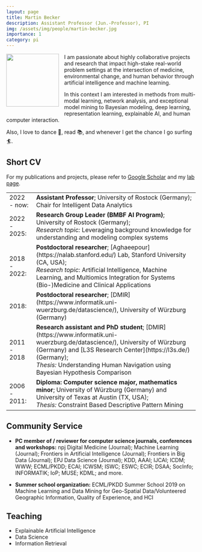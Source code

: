 ```yaml
---
layout: page
title: Martin Becker
description: Assistant Professor (Jun.-Professor), PI
img: /assets/img/people/martin-becker.jpg
importance: 1
category: pi
---
```


<img src="{{ page.img }}" style="float: left; width: 10em; padding-right: 1em; padding-bottom: 1em"/>

I am passionate about highly collaborative projects and research that impact high-stake real-world problem settings at the intersection of medicine, environmental change, and human behavior through artificial intelligence and machine learning.

In this context I am interested in methods from multi-modal learning, network analysis, and exceptional model mining to Bayesian modeling, deep learning, representation learning, explainable AI, and human computer interaction.

Also, I love to dance 💃, read 📚, and whenever I get the chance I go surfing 🏄.

<span class="clear"></span>

## Short CV

For my publications and projects, please refer to [Google Scholar](https://scholar.google.com/citations?user=n99pDOAAAAAJ&hl=en) and my [lab page](/).

<table class=cv>
    <tr>
        <td>2022 - now:</td>
        <td><strong>Assistant Professor</strong>; University of Rostock (Germany); Chair for Intelligent Data Analytics</td>
    </tr>
    <tr>
    <td>2022 - 2025: </td>
    <td>
        <strong>Research Group Leader (BMBF AI Program)</strong>; University of Rostock (Germany);<br/>
        <em>Research topic:</em> Leveraging background knowledge for understanding and modeling complex systems</td>
    </tr>
    <tr>
        <td>2018 - 2022:</td>
        <td> 
            <strong>Postdoctoral researcher</strong>; [Aghaeepour](https://nalab.stanford.edu/) Lab, Stanford University (CA, USA);<br/>
            <em>Research topic</em>: Artificial Intelligence, Machine Learning, and Multiomics Integration for Systems (Bio-)Medicine and Clinical Applications
        </td>
    </tr>
    <tr>
        <td>2018:</td>
        <td><strong>Postdoctoral researcher</strong>; [DMIR](https://www.informatik.uni-wuerzburg.de/datascience/), University of Würzburg (Germany)</td>
    </tr>
    <tr>
        <td>2011 - 2018</td>
        <td>
            <strong>Research assistant and PhD student</strong>; [DMIR](https://www.informatik.uni-wuerzburg.de/datascience/), University of Würzburg (Germany) and [L3S Research Center](https://l3s.de/) (Germany);<br/>
            <em>Thesis:</em> Understanding Human Navigation using Bayesian Hypothesis Comparison</td>
    </tr>
    <tr>
        <td>2006 - 2011:</td>
        <td>
            <strong>Diploma: Computer science major, mathematics minor</strong>; University of Würzburg (Germany) and University of Texas at Austin (TX, USA);<br/>
            <em>Thesis:</em> Constraint Based Descriptive Pattern Mining</td>
    </tr>
</table>

## Community Service

* **PC member of / reviewer for computer science journals, conferences and workshops:**
npj Digital Medicine (Journal);
Machine Learning (Journal);
Frontiers in Artificial Intelligence (Journal);
Frontiers in Big Data (Journal);
EPJ Data Science (Journal);
KDD,
AAAI;
IJCAI;
ICDM; <!-- sub -->
WWW; <!-- sub -->
ECML/PKDD;
ECAI;
ICWSM;
ISWC; <!-- sub -->
ESWC;
ECIR;  <!-- sub -->
DSAA;  <!-- sub -->
SocInfo;
INFORMATIK;
IoP;
MUSE;
KDML; and more.

* **Summer school organization:** ECML/PKDD Summer School 2019 on Machine Learning and Data Mining for Geo-Spatial Data/Volunteered Geographic Information, Quality of Experience, and HCI

## Teaching

* Explainable Artificial Intelligence
* Data Science
* Information Retrieval
